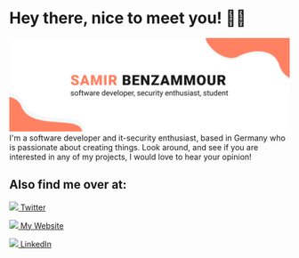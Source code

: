 # Hey there, nice to meet you! 👋🏼 
<img src="https://github.com/Benzammour/benzammour/blob/master/assets/banner.png">
I'm a software developer and it-security enthusiast, based in Germany who is passionate about creating things.
Look around, and see if you are interested in any of my projects, I would love to hear your opinion!

## Also find me over at:
[<img src="https://acxcom.files.wordpress.com/2015/04/twitter_logo_blue.png" width="15px"> Twitter](https://twitter.com/benzammour)

[<img src="https://benzammour.com/imgs/favico.ico" width="15px"> My Website](https://benzammour.com)

[<img src="https://image.flaticon.com/icons/png/512/174/174857.png" width="15px"> LinkedIn](https://www.linkedin.com/in/samir-benzammour/)
 
